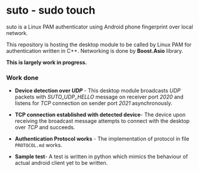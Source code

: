 # suto - sudo touch

suto is a Linux PAM authenticator using Android phone fingerprint over local network.

This repository is hosting the desktop module to be called by Linux PAM for authentication written in C++. Networking is
done by **Boost.Asio** library.

**This is largely work in progress.**

### Work done

* **Device detection over _UDP_** - This desktop module broadcasts _UDP_ packets with _SUTO_UDP_HELLO_ message on receiver
port _2020_ and listens for _TCP_ connection on sender port _2021_ asynchronously. 

* **TCP connection established with detected device**- The device upon receiving the broadcast message attempts to connect
with the desktop over _TCP_ and succeeds.

* **Authentication Protocol works** - The implementation of protocol in file `PROTOCOL.md` works. 

* **Sample test**- A test is written in python which mimics the behaviour of actual android client yet to be written.